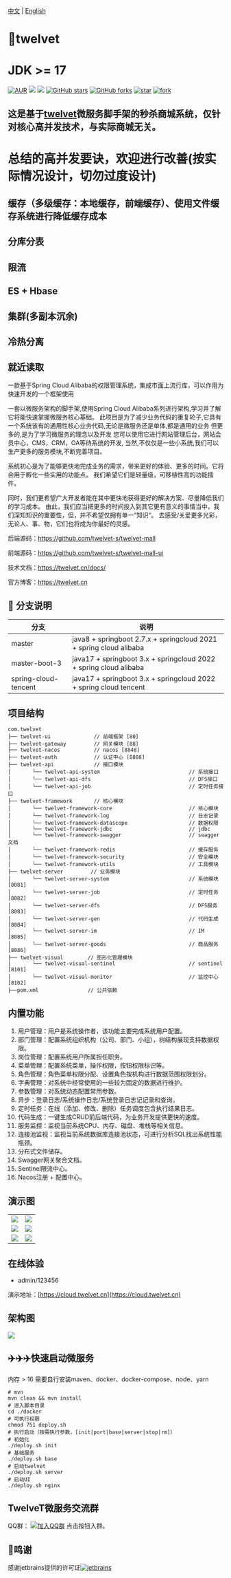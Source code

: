 [中文](https://github.com/twelvet-s/twelvet/blob/master/README.md) | [English](https://github.com/twelvet-s/twelvet/blob/master/README_EN.md)

# 🚀twelvet

# JDK >= 17

[![AUR](https://img.shields.io/github/license/twelvet-s/twelvet)](https://github.com/twelvet-s/twelvet/blob/master/LICENSE)
[![](https://img.shields.io/badge/Author-TwelveT-orange.svg)](https://twelvet.cn)
[![](https://img.shields.io/badge/version-2.7.5-success)](https://github.com/twelvet-s/twelvet)
[![GitHub stars](https://img.shields.io/github/stars/twelvet-s/twelvet.svg?style=social&label=Stars)](https://github.com/twelvet-s/twelvet/stargazers)
[![GitHub forks](https://img.shields.io/github/forks/twelvet-s/twelvet.svg?style=social&label=Fork)](https://github.com/twelvet-s/twelvet/network/members)
[![star](https://gitee.com/twelvet/twelvet/badge/star.svg?theme=white)](https://gitee.com/twelvet/twelvet/stargazers)
[![fork](https://gitee.com/twelvet/twelvet/badge/fork.svg?theme=white)](https://gitee.com/twelvet/twelvet/members)

## 这是基于[twelvet](https://github.com/twelvet-s/twelvet)微服务脚手架的秒杀商城系统，仅针对核心高并发技术，与实际商城无关。

# 总结的高并发要诀，欢迎进行改善(按实际情况设计，切勿过度设计)

## 缓存（多级缓存：本地缓存，前端缓存）、使用文件缓存系统进行降低缓存成本

## 分库分表

## 限流

## ES + Hbase

## 集群(多副本沉余)

## 冷热分离

## 就近读取

一款基于Spring Cloud Alibaba的权限管理系统，集成市面上流行库，可以作用为快速开发的一个框架使用

一套以微服务架构的脚手架,使用Spring Cloud Alibaba系列进行架构,学习并了解它将能快速掌握微服务核心基础。
此项目是为了减少业务代码的重复轮子,它具有一个系统该有的通用性核心业务代码,无论是微服务还是单体,都是通用的业务
但更多的,是为了学习微服务的理念以及开发 您可以使用它进行网站管理后台，网站会员中心，CMS，CRM，OA等待系统的开发,
当然,不仅仅是一些小系统,我们可以生产更多的服务模块,不断完善项目。

系统初心是为了能够更快地完成业务的需求，带来更好的体验、更多的时间。它将会用于孵化一些实用的功能点。
我们希望它们是轻量级，可移植性高的功能插件。

同时，我们更希望广大开发者能在其中更快地获得更好的解决方案、尽量降低我们的学习成本。
由此，我们应当把更多的时间投入到其它更有意义的事情当中，我们深知知识的重要性，但，并不希望仅拥有单一”知识“。
去感受/关爱更多光彩，无论人、事、物，它们也将成为你最好的灵感。

后端源码：https://github.com/twelvet-s/twelvet-mall

前端源码：https://github.com/twelvet-s/twelvet-mall-ui

技术文档：https://twelvet.cn/docs/

官方博客：https://twelvet.cn

## 🍎 分支说明

| 分支                   | 说明                                                                 |
|----------------------|--------------------------------------------------------------------|
| master               | java8 + springboot 2.7.x + springcloud 2021 + spring cloud alibaba |
| master-boot-3        | java17 + springboot 3.x + springcloud 2022 + spring cloud alibaba  |
| spring-cloud-tencent | java17 + springboot 3.x + springcloud 2022 + spring cloud tencent  |

## 项目结构

~~~
com.twelvet     
├── twelvet-ui              // 前端框架 [80]
├── twelvet-gateway         // 网关模块 [88]
├── twelvet-nacos           // nacos [8848]
├── twelvet-auth            // 认证中心 [8888]
├── twelvet-api             // 接口模块
│       └── twelvet-api-system                             // 系统接口
│       └── twelvet-api-dfs                                // DFS接口
│       └── twelvet-api-job                                // 定时任务接口
├── twelvet-framework       // 核心模块
│       └── twelvet-framework-core                         // 核心模块
│       └── twelvet-framework-log                          // 日志记录
│       └── twelvet-framework-datascope                    // 数据权限
│       └── twelvet-framework-jdbc                         // jdbc
│       └── twelvet-framework-swagger                      // swagger文档
│       └── twelvet-framework-redis                        // 缓存服务
│       └── twelvet-framework-security                     // 安全模块
│       └── twelvet-framework-utils                        // 工具模块
├── twelvet-server         // 业务模块
│       └── twelvet-server-system                          // 系统模块 [8081]
│       └── twelvet-server-job                             // 定时任务 [8082]
│       └── twelvet-server-dfs                             // DFS服务 [8083]
│       └── twelvet-server-gen                             // 代码生成 [8084]
│       └── twelvet-server-im                              // IM     [8085]
│       └── twelvet-server-goods                           // 商品服务 [8086]
├── twelvet-visual        // 图形化管理模块
|       └── twelvet-visual-sentinel                        // sentinel [8101]
│       └── twelvet-visual-monitor                         // 监控中心 [8102]
├──pom.xml                // 公共依赖
~~~

## 内置功能

1. 用户管理：用户是系统操作者，该功能主要完成系统用户配置。
2. 部门管理：配置系统组织机构（公司、部门、小组），树结构展现支持数据权限。
3. 岗位管理：配置系统用户所属担任职务。
4. 菜单管理：配置系统菜单，操作权限，按钮权限标识等。
5. 角色管理：角色菜单权限分配、设置角色按机构进行数据范围权限划分。
6. 字典管理：对系统中经常使用的一些较为固定的数据进行维护。
7. 参数管理：对系统动态配置常用参数。
8. 异步：登录日志/系统操作日志/系统登录日志记记录和查询。
9. 定时任务：在线（添加、修改、删除）任务调度包含执行结果日志。
10. 代码生成：一键生成CRUD前后端代码，为业务开发提供更快的速度。
11. 服务监控：监视当前系统CPU、内存、磁盘、堆栈等相关信息。
12. 连接池监视：监视当前系统数据库连接池状态，可进行分析SQL找出系统性能瓶颈。
13. 分布式文件储存。
14. Swagger网关聚合文档。
15. Sentinel限流中心。
16. Nacos注册 + 配置中心。

## 演示图

<table>
    <tr>
        <td><img src="https://twelvet.cn/assets/images/twelvet/1.png"/></td>
        <td><img src="https://twelvet.cn/assets/images/twelvet/2.png"/></td>
    </tr>
    <tr>
        <td><img src="https://twelvet.cn/assets/images/twelvet/3.png"/></td>
        <td><img src="https://twelvet.cn/assets/images/twelvet/4.png"/></td>
    </tr>
    <tr>
        <td><img src="https://twelvet.cn/assets/images/twelvet/5.png"/></td>
        <td><img src="https://twelvet.cn/assets/images/twelvet/6.png"/></td>
    </tr>
</table>

## 在线体验

- admin/123456

演示地址：[https://cloud.twelvet.cn](https://cloud.twelvet.cn)

## 架构图

<img src="https://twelvet.cn/assets/images/twelvet/map.png"/>

## ✈️✈️✈️快速启动微服务

内存 > 16
需要自行安装maven、docker、docker-compose、node、yarn

```shell
# mvn
mvn clean && mvn install
# 进入脚本目录
cd ./docker
# 可执行权限
chmod 751 deploy.sh
# 执行启动（按需执行参数，[init|port|base|server|stop|rm]）
# 初始化
./deploy.sh init
# 基础服务
./deploy.sh base
# 启动twelvet
./deploy.sh server
# 启动UI
./deploy.sh nginx
```

## TwelveT微服务交流群

QQ群： [![加入QQ群](https://img.shields.io/badge/985830229-blue.svg)](https://jq.qq.com/?_wv=1027&k=cznM6Q00) 点击按钮入群。

## 🤝鸣谢

感谢jetbrains提供的许可证[![jetbrains](https://cloud.twelvet.cn/jetbrains.png)](https://www.jetbrains.com?from=https://github.com/twelvet-s/twelvet)
